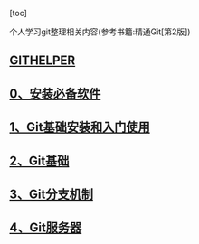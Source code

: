 [toc]

个人学习git整理相关内容(参考书籍:精通Git[第2版])<br/>

## [GITHELPER](GITHELPER.MD)

## [0、安装必备软件](安装必备软件.md)

## [1、Git基础安装和入门使用](git-init-study.md)

## [2、Git基础](git-base.md)

## [3、Git分支机制](git-branch.md)

## [4、Git服务器](git-server.md)





